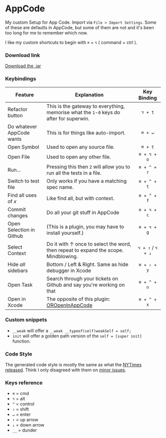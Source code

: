 AppCode
=======

My custom Setup for App Code. Import via `File > Import Settings`. Some of these are defaults in AppCode, but some of them are not and it's been too long for me to remember which now.

I like my custom shortcuts to begin with `⌘` + `⌥` ( command + ctrl ).

### Download link

[Download the .jar](https://github.com/orta/AppCode/raw/master/settings.jar)

### Keybindings


| Feature       | Explanation | Key Binding  |
| ------------- |-------------|:-----:|
| Refactor button | This is the gateway to everything, memorise what the `1`-`0` keys do after for superwin. | `⌥ + t` |
| Do whatever AppCode wants | This is for things like auto-import. | `⌘ + ↵` |
| Open Symbol | Used to open any source file. | `⌘ + t` |
| Open File | Used to open any other file. | `⌘ + ⌥ + o` |
| Run... | Pressing this then `2` will allow you to run all the tests in a file. | `⌘ + ^ + r` |
| Switch to test file | Only works if you have a matching spec name. | `⌘ + ^ + t` |
| Find all uses of _x_ | Like find all, but with context. | `⌘ + ^ + f` |
| Commit changes | Do all your git stuff in AppCode | `⌘ + ⌥ + c` |
| Open Selection in Github |  (This is a plugin, you may have to install yourself.) | `⌘ + ⌥ + g` |
| Select Context | Do it with ↑ once to select the word, then repeat to expand the scope. Mindblowing. | `⌥ + ↑` / `⌥ + ↓` |
| Hide _all_ sidebars | Bottom / Left & Right. Same as hide debugger in Xcode | `⌘ + ⇧ + y` |
| Open Task | Search through your tickets on Github and say you're working on that  | `⌘ + ^ + n` |
| Open in Xcode | The opposite of this plugin: [OROpenInAppCode](https://github.com/orta/OROpenInAppCode)  | `⌘ + ^ + x` |


### Custom snippets

* `__weak` will offer a `__weak __typeof(self)weakSelf = self;`
* `init` will offer a golden path version of the `self = [super init]` function.


### Code Style

The generated code style is mostly the same as what the [NYTimes released](https://github.com/NYTimes/objective-c-style-guide). Think I only disagreed with them on [minor issues](https://twitter.com/mb/status/425980211067621376).


### Keys reference

* `⌘` = cmd
* `⌥` = alt
* `^` = control
* `⇧` = shift
* `↵` = enter
* `↑` = up arrow
* `↓` = down arrow
* `__` = dunder